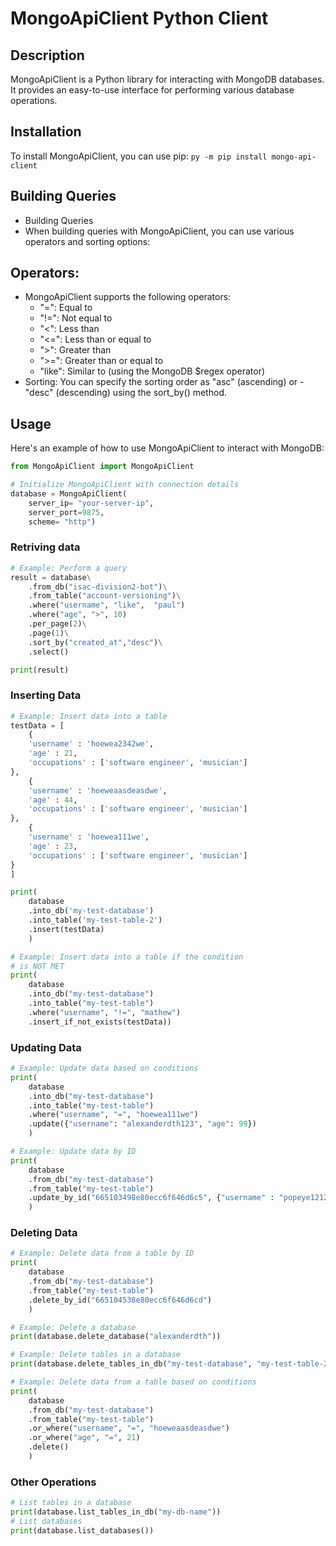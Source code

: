# MongoApiClient Python Client

## Description

MongoApiClient is a Python library for interacting with MongoDB databases. It provides an easy-to-use interface for performing various database operations.

## Installation

To install MongoApiClient, you can use pip:
```py -m pip install mongo-api-client```


## Building Queries
- Building Queries
- When building queries with MongoApiClient, you can use various operators and sorting options:
## Operators: 
- MongoApiClient supports the following operators:
    - "=": Equal to
    - "!=": Not equal to
    - "<": Less than
    - "<=": Less than or equal to
    - ">": Greater than
    - ">=": Greater than or equal to
    - "like": Similar to (using the MongoDB $regex operator)
- Sorting: You can specify the sorting order as "asc" (ascending) or  - "desc" (descending) using the sort_by() method.

## Usage
Here's an example of how to use MongoApiClient to interact with MongoDB:

```python
from MongoApiClient import MongoApiClient

# Initialize MongoApiClient with connection details
database = MongoApiClient(
    server_ip= "your-server-ip", 
    server_port=9875, 
    scheme= "http")
```
### Retriving data
```python
# Example: Perform a query
result = database\
    .from_db("isac-division2-bot")\
    .from_table("account-versioning")\
    .where("username", "like",  "paul")
    .where("age", ">", 10)
    .per_page(2)\
    .page(1)\
    .sort_by("created_at","desc")\
    .select()

print(result)
```
### Inserting Data
```python
# Example: Insert data into a table
testData = [
    {
    'username' : 'hoewea2342we',
    'age' : 21,
    'occupations' : ['software engineer', 'musician']
},
    {
    'username' : 'hoeweaasdeasdwe',
    'age' : 44,
    'occupations' : ['software engineer', 'musician']
},
    {
    'username' : 'hoewea111we',
    'age' : 23,
    'occupations' : ['software engineer', 'musician']
}
]

print(
    database
    .into_db('my-test-database')
    .into_table('my-test-table-2')
    .insert(testData)
    )

# Example: Insert data into a table if the condition 
# is NOT MET
print(
    database
    .into_db("my-test-database")
    .into_table("my-test-table")
    .where("username", "!=", "mathew")
    .insert_if_not_exists(testData))
```
### Updating Data
```python
# Example: Update data based on conditions
print(
    database
    .into_db("my-test-database")
    .into_table("my-test-table")
    .where("username", "=", "hoewea111we")
    .update({"username": "alexanderdth123", "age": 99})
    )

# Example: Update data by ID
print(
    database
    .from_db("my-test-database")
    .from_table("my-test-table")
    .update_by_id("665103498e80ecc6f646d6c5", {"username" : "popeye1212"})
    )
```

### Deleting Data
```python
# Example: Delete data from a table by ID
print(
    database
    .from_db("my-test-database")
    .from_table("my-test-table")
    .delete_by_id("665104538e80ecc6f646d6cd")
    )

# Example: Delete a database
print(database.delete_database("alexanderdth"))

# Example: Delete tables in a database
print(database.delete_tables_in_db("my-test-database", "my-test-table-2"))

# Example: Delete data from a table based on conditions
print(
    database
    .from_db("my-test-database")
    .from_table("my-test-table")
    .or_where("username", "=", "hoeweaasdeasdwe")
    .or_where("age", "=", 21)
    .delete()
    )
```

### Other Operations

```python
# List tables in a database
print(database.list_tables_in_db("my-db-name"))
# List databases
print(database.list_databases())
```